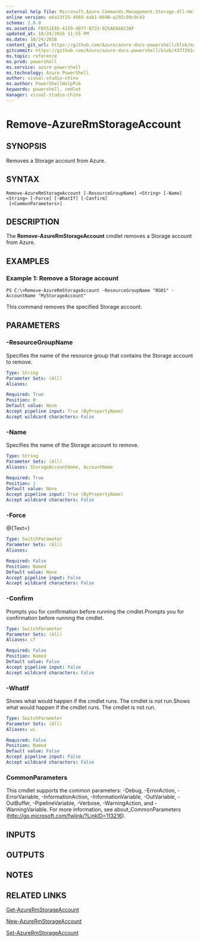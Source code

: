 ```yaml
---
external help file: Microsoft.Azure.Commands.Management.Storage.dll-Help.xml
online version: e6a13f25-4565-4ab1-8690-a292c89c9c43
schema: 2.0.0
ms.assetid: FB551EA5-4159-4D77-8733-025AE66A13AF
updated_at: 10/24/2016 11:55 PM
ms.date: 10/24/2016
content_git_url: https://github.com/Azure/azure-docs-powershell/blob/master/azureps-cmdlets-docs/ResourceManager/AzureRM.Storage/v2.2.0/Remove-AzureRmStorageAccount.md
gitcommit: https://github.com/Azure/azure-docs-powershell/blob/4377291ee360e58e2c1c5d644155daf6a0279055/azureps-cmdlets-docs/ResourceManager/AzureRM.Storage/v2.2.0/Remove-AzureRmStorageAccount.md
ms.topic: reference
ms.prod: powershell
ms.service: azure-powershell
ms.technology: Azure PowerShell
author: visual-studio-china
ms.author: PowerShellHelpPub
keywords: powershell, cmdlet
manager: visual-studio-china
---
```


# Remove-AzureRmStorageAccount

## SYNOPSIS
Removes a Storage account from Azure.

## SYNTAX

```
Remove-AzureRmStorageAccount [-ResourceGroupName] <String> [-Name] <String> [-Force] [-WhatIf] [-Confirm]
 [<CommonParameters>]
```

## DESCRIPTION
The **Remove-AzureRmStorageAccount** cmdlet removes a Storage account from Azure.

## EXAMPLES

### Example 1: Remove a Storage account
```
PS C:\>Remove-AzureRmStorageAccount -ResourceGroupName "RG01" -AccountName "MyStorageAccount"
```

This command removes the specified Storage account.

## PARAMETERS

### -ResourceGroupName
Specifies the name of the resource group that contains the Storage account to remove.

```yaml
Type: String
Parameter Sets: (All)
Aliases: 

Required: True
Position: 0
Default value: None
Accept pipeline input: True (ByPropertyName)
Accept wildcard characters: False
```

### -Name
Specifies the name of the Storage account to remove.

```yaml
Type: String
Parameter Sets: (All)
Aliases: StorageAccountName, AccountName

Required: True
Position: 1
Default value: None
Accept pipeline input: True (ByPropertyName)
Accept wildcard characters: False
```

### -Force
@{Text=}

```yaml
Type: SwitchParameter
Parameter Sets: (All)
Aliases: 

Required: False
Position: Named
Default value: None
Accept pipeline input: False
Accept wildcard characters: False
```

### -Confirm
Prompts you for confirmation before running the cmdlet.Prompts you for confirmation before running the cmdlet.

```yaml
Type: SwitchParameter
Parameter Sets: (All)
Aliases: cf

Required: False
Position: Named
Default value: False
Accept pipeline input: False
Accept wildcard characters: False
```

### -WhatIf
Shows what would happen if the cmdlet runs.
The cmdlet is not run.Shows what would happen if the cmdlet runs.
The cmdlet is not run.

```yaml
Type: SwitchParameter
Parameter Sets: (All)
Aliases: wi

Required: False
Position: Named
Default value: False
Accept pipeline input: False
Accept wildcard characters: False
```

### CommonParameters
This cmdlet supports the common parameters: -Debug, -ErrorAction, -ErrorVariable, -InformationAction, -InformationVariable, -OutVariable, -OutBuffer, -PipelineVariable, -Verbose, -WarningAction, and -WarningVariable. For more information, see about_CommonParameters (http://go.microsoft.com/fwlink/?LinkID=113216).

## INPUTS

## OUTPUTS

## NOTES

## RELATED LINKS

[Get-AzureRmStorageAccount](xref:ResourceManager/AzureRM.Storage/v2.2.0/Get-AzureRmStorageAccount.md)

[New-AzureRmStorageAccount](xref:ResourceManager/AzureRM.Storage/v2.2.0/New-AzureRmStorageAccount.md)

[Set-AzureRmStorageAccount](xref:ResourceManager/AzureRM.Storage/v2.2.0/Set-AzureRmStorageAccount.md)


